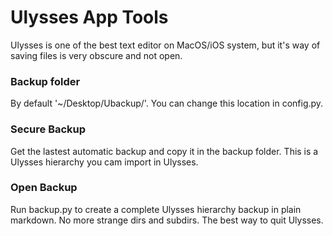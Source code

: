 # Ulysses App Tools

Ulysses is one of the best text editor on MacOS/iOS system, but it's way of saving files is very obscure and not open.

### Backup folder

By default '~/Desktop/Ubackup/'. You can change this location in config.py.

### Secure Backup

Get the lastest automatic backup and copy it in the backup folder. This is a Ulysses hierarchy you cam import in Ulysses.

### Open Backup

Run backup.py to create a complete Ulysses hierarchy backup in plain markdown. No more strange dirs and subdirs. The best way to quit Ulysses.
